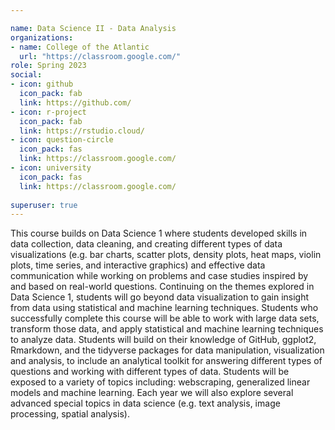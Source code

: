 ```yaml
---

name: Data Science II - Data Analysis
organizations:
- name: College of the Atlantic
  url: "https://classroom.google.com/"
role: Spring 2023
social:
- icon: github
  icon_pack: fab
  link: https://github.com/
- icon: r-project
  icon_pack: fab
  link: https://rstudio.cloud/
- icon: question-circle
  icon_pack: fas
  link: https://classroom.google.com/
- icon: university
  icon_pack: fas
  link: https://classroom.google.com/
  
superuser: true
---
```


This course builds on Data Science 1 where students developed skills in data collection, data cleaning, and creating different types of data visualizations (e.g. bar charts, scatter plots, density plots, heat maps, violin plots, time series, and interactive graphics) and effective data communication while working on problems and case studies inspired by and based on real-world questions. Continuing on the themes explored in Data Science 1, students will go beyond data visualization to gain insight from data using statistical and machine learning techniques. Students who successfully complete this course will be able to work with large data sets, transform those data, and apply statistical and machine learning techniques to analyze data. Students will build on their knowledge of GitHub, ggplot2, Rmarkdown, and the tidyverse packages for data manipulation, visualization and analysis, to include an analytical toolkit for answering different types of questions and working with different types of data. Students will be exposed to a variety of topics including: webscraping, generalized linear models and machine learning. Each year we will also explore several advanced special topics in data science (e.g. text analysis, image processing, spatial analysis).